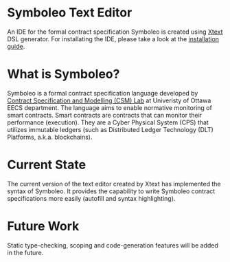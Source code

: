 # Symboleo Text Editor
An IDE for the formal contract specification Symboleo is created using [Xtext](https://www.eclipse.org/Xtext/) DSL generator.
For installating the IDE, please take a look at the [installation guide](https://github.com/Smart-Contract-Modelling-uOttawa/Symboleo-IDE/blob/master/INSTALL.md).

# What is Symboleo?
Symboleo is a formal contract specification language developed by [Contract Specification and Modelling (CSM) Lab](https://sites.google.com/uottawa.ca/csmlab/) at Univeristy of Ottawa EECS department. The language aims to enable normative monitoring of smart contracts. Smart contracts are contracts that can monitor their performance (execution). They are a Cyber Physical System (CPS) that utilizes immutable ledgers (such as Distributed Ledger Technology (DLT) Platforms, a.k.a. blockchains).

# Current State
The current version of the text editor created by Xtext has implemented the syntax of Symboleo. It provides the capability to write Symboleo contract specifications more easily (autofill and syntax highlighting).

# Future Work
Static type-checking, scoping and code-generation features will be added in the future.
